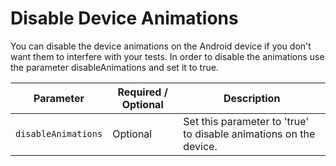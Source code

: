 # Disable Device Animations

You can disable the device animations on the Android device if you don't want them to interfere with your tests. In order to disable the animations use the parameter disableAnimations and set it to true.


| Parameter | Required / Optional | Description |
| ---------- | ----------- | --------------- |
|`disableAnimations`|Optional|Set this parameter to 'true' to disable animations on the device.|
